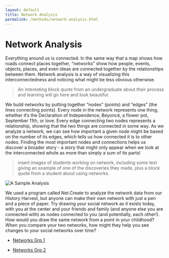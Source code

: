 ```yaml
---
layout: default
title: Network Analysis
permalink: /methods/network-analysis.html
---
```


# Network Analysis
Everything around us is connected. In the same way that a map shows how roads connect places together, “networks” show how people, events, objects, places, and even ideas are connected together by the relationships between them. Network analysis is a way of visualizing this interconnectedness and noticing what might be less obvious otherwise. 

>An interesting block quote from an undergraduate about their process and learning will go here and look beautiful.

We build networks by putting together “nodes” (points) and “edges” (the lines connecting points). Every node in the network represents one thing, whether it’s the Declaration of Independence, Beyoncé, a flower pot, September 11th, or love. Every edge connecting two nodes represents a relationship, showing that the two things are connected in some way.  As we analyze a network, we can see how important a given node might be based on the number of its edges, which tells us how connected it is to other nodes. Finding the most important nodes and connections helps us discover a broader story - a story that might only appear when we look at the interconnected whole as more than simply a sum of its parts!

>insert images of students working on network, including some text giving an example of one of the discoveries they made, plus a block quote from a student about using networks. 

![A Sample Analysis](/H301HistoryHarvest/assets/images/network1.JPG)

We used a program called Net.Create to analyze the network data from our History Harvest, but anyone can make their own network with just a pen and a piece of paper. Try drawing your social network as it exists today, with you at the center and your friends and family (and anyone else you are connected with) as nodes connected to you (and potentially, each other!). How would you draw the same network from a point in your childhood?  When you compare your two networks, how might they help you see changes to your social networks over time?

* [Networks Grp 1](http://192.241.128.149:3000/#/) 

* [Networks Grp 2](http://157.245.252.102:3000/#/) 
